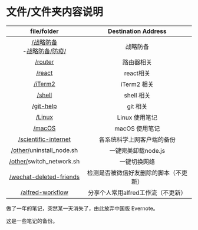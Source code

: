 # 文件/文件夹内容说明


| file/folder|Destination Address|
|:---:|:---:|
| [/战略防备](./战略防备)<br />-[战略防备/防疫/](./战略防备/防疫/) |   战略防备  |
|     [/router](./router) |      路由器相关      |
|       [/react](./react) |      react相关      |
| [/iTerm2](./iTerm2)			|      iTerm2 相关      |
| [/shell](./shell)			|      shell 相关     |
|  [/git-help](./git-help) |      git 相关      |
| [/Linux](./Linux)			|      Linux 使用笔记	   |
| [/macOS](./macOS)			|      macOS 使用笔记	   |
|  [/scientific-internet](./scientific-internet)  | 各系统科学上网客户端的备份 |
| [/other/](./other/)uninstall_node.sh |   一键完美卸载node.js   |
| [/other/](./other/)switch_network.sh |      一键切换网络       |
| [/wechat-deleted-friends](./wechat-deleted-friends) |检测是否被微信好友删除的脚本（不更新）|
|    [/alfred-workflow](./alfred-workflow)    |  分享个人常用alfred工作流（不更新）|


做了一年的笔记，突然某一天消失了，由此放弃中国版 Evernote。

这是一些笔记的备份。

